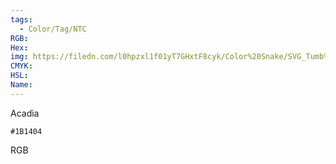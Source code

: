 ```yaml
---
tags:
  - Color/Tag/NTC
RGB:
Hex:
img: https://filedn.com/l0hpzxl1f01yT7GHxtF8cyk/Color%20Snake/SVG_Tumb%20Mass%20No%20Name/1B1404.svg
CMYK:
HSL:
Name:
---
```

Acadia
```palette
#1B1404
```
RGB
